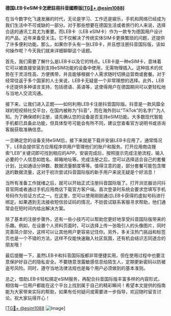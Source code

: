 **德国LEB卡eSIM卡怎麽註冊抖音國際版[[TG💪+ @esim1088](https://t.me/s/esim1088)]**

在当今数字化飞速发展的时代，无论是学习、工作还是娱乐，手机和网络已经成为我们生活中不可或缺的一部分。对于那些想要在德国生活或者旅行的人来说，选择合适的通讯工具尤为重要。而LEB卡（LEB eSIM卡）作为一款专为德国用户设计的产品，近年来备受关注。它不仅解决了传统实体SIM卡更换繁琐的问题，还提供了许多便利功能。那么，如果你手头有一张LEB卡，并且想注册抖音国际版，该如何操作呢？今天我们就来详细聊聊这个话题。

首先，我们需要了解什么是LEB卡以及它的特点。LEB卡是一种eSIM卡，意味着它可以被直接安装到支持eSIM功能的设备中使用，无需物理插入。这种技术的优势在于灵活性高、方便携带，并且能够根据个人需求随时切换运营商或套餐。对于经常往返于多个国家的人士来说，LEB卡无疑是一个非常理想的选择。此外，LEB卡还提供多种语言支持，包括德语、英语等，这使得用户在德国期间可以更轻松地与当地人交流沟通。

接下来，让我们进入正题——如何利用LEB卡注册抖音国际版。抖音是一款风靡全球的短视频社交平台，在国内被称为“抖音”，而在海外则以“TikTok”的名字广为人知。为了确保顺利注册，请先确认您的设备是否支持eSIM功能。大多数现代智能手机都已具备此功能，但具体型号可能会有所不同，建议您查看官方说明书或咨询客服获取准确信息。

一旦确定您的设备支持eSIM后，接下来就是下载并安装LEB卡应用了。通常情况下，LEB会提供官方应用程序供用户管理他们的账户和服务。打开应用商店搜索“LEB”关键词即可找到相应的APP。安装完成后，按照提示完成注册流程，输入必要的个人信息如姓名、邮箱地址等。完成注册之后，您可以选择适合自己的套餐计划，比如通话分钟数、数据流量额度等等。值得注意的是，部分套餐可能包含赠送的数据流量，这对于初次尝试抖音国际版的新手用户来说无疑是个好消息！

当所有准备工作就绪之后，就可以开始正式注册抖音国际版了。打开浏览器访问抖音官网或者通过手机应用商店下载官方客户端。首次登录时系统会要求您填写手机号码作为验证方式之一。在这里，您可以使用刚刚通过LEB卡获得的虚拟号码进行绑定。如果遇到无法接收短信验证码的情况，不妨尝试联系客服寻求帮助，他们通常会在短时间内给出解决方案。

除了基本的注册步骤外，还有一些小技巧可以帮助您更好地享受抖音国际版带来的乐趣。例如，在设置个人资料页面时，可以选择上传一张吸引人的头像图片，同时完善简介部分，这样可以让其他用户更容易记住你。另外，多关注热门挑战和标签页也是一个不错的方法，这样不仅能快速融入社区氛围，还有机会结识志同道合的朋友哦！

最后提醒一下，虽然LEB卡和抖音国际版都非常便捷实用，但在使用过程中也要注意保护好自己的隐私安全。不要随意泄露敏感信息给陌生人，定期更新密码以防被盗号风险。同时，遵守当地法律法规也是每个用户必须做到的基本准则。

总之，借助LEB卡轻松搞定eSIM服务，再配合抖音国际版丰富多样的内容形式，相信每一位用户都能在这个平台上找到属于自己的精彩瞬间！希望本文提供的指南能为大家带来实际的帮助，如果有任何疑问或需要进一步指导，欢迎随时留言讨论。祝大家玩得开心！

[[TG💪+ @esim1088](https://t.me/s/esim1088) ![Image](https://i.postimg.cc/4NQfJmqS/Snipaste-2025-05-13-00-14-12.png)]